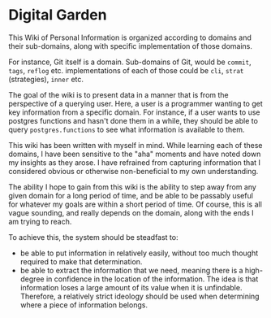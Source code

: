 
# Digital Garden

This Wiki of Personal Information is organized according to domains and their
sub-domains, along with specific implementation of those domains.

For instance, Git itself is a domain. Sub-domains of Git, would be `commit`,
`tags`, `reflog` etc. implementations of each of those could be `cli`, `strat`
(strategies), `inner` etc.

The goal of the wiki is to present data in a manner that is from the perspective
of a querying user. Here, a user is a programmer wanting to get key information
from a specific domain. For instance, if a user wants to use postgres functions
and hasn't done them in a while, they should be able to query
`postgres.functions` to see what information is available to them.

This wiki has been written with myself in mind. While learning each of these
domains, I have been sensitive to the "aha" moments and have noted down my
insights as they arose. I have refrained from capturing information that I
considered obvious or otherwise non-beneficial to my own understanding.

The ability I hope to gain from this wiki is the ability to step away from any
given domain for a long period of time, and be able to be passably useful for
whatever my goals are within a short period of time. Of course, this is all
vague sounding, and really depends on the domain, along with the ends I am
trying to reach.

To achieve this, the system should be steadfast to:
- be able to put information in relatively easily, without too much thought
	required to make that determination.
- be able to extract the information that we need, meaning there is a
	high-degree in confidence in the location of the information. The idea is
	that information loses a large amount of its value when it is unfindable.
	Therefore, a relatively strict ideology should be used when determining
	where a piece of information belongs.
